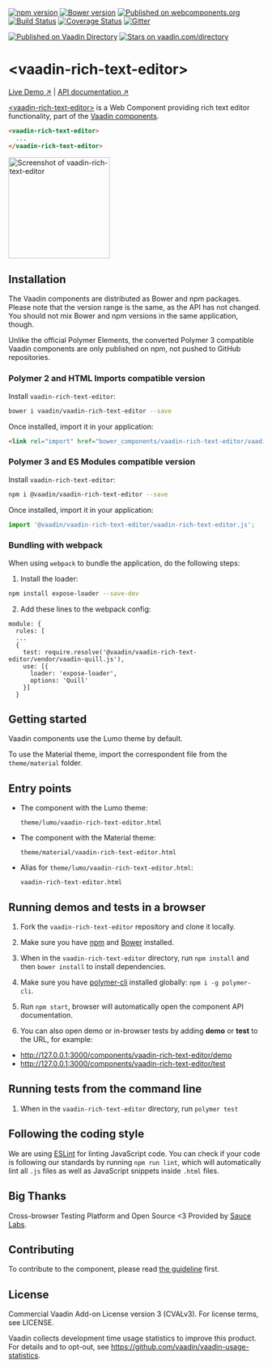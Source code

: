 [![npm version](https://badgen.net/npm/v/@vaadin/vaadin-rich-text-editor)](https://www.npmjs.com/package/@vaadin/vaadin-rich-text-editor)
[![Bower version](https://badgen.net/github/release/vaadin/vaadin-rich-text-editor)](https://github.com/vaadin/vaadin-rich-text-editor/releases)
[![Published on webcomponents.org](https://img.shields.io/badge/webcomponents.org-published-blue.svg)](https://www.webcomponents.org/element/vaadin/vaadin-rich-text-editor)
[![Build Status](https://travis-ci.org/vaadin/vaadin-rich-text-editor.svg?branch=master)](https://travis-ci.org/vaadin/vaadin-rich-text-editor)
[![Coverage Status](https://coveralls.io/repos/github/vaadin/vaadin-rich-text-editor/badge.svg?branch=master)](https://coveralls.io/github/vaadin/vaadin-rich-text-editor?branch=master)
[![Gitter](https://badges.gitter.im/Join%20Chat.svg)](https://gitter.im/vaadin/web-components?utm_source=badge&utm_medium=badge&utm_campaign=pr-badge)

 [![Published on Vaadin  Directory](https://img.shields.io/badge/Vaadin%20Directory-published-00b4f0.svg)](https://vaadin.com/directory/component/vaadinvaadin-rich-text-editor)
[![Stars on vaadin.com/directory](https://img.shields.io/vaadin-directory/star/vaadin-rich-text-editor-directory-urlidentifier.svg)](https://vaadin.com/directory/component/vaadinvaadin-rich-text-editor)


# &lt;vaadin-rich-text-editor&gt;

[Live Demo ↗](https://cdn.vaadin.com/vaadin-rich-text-editor/1.0.0-alpha6/demo/)
|
[API documentation ↗](https://cdn.vaadin.com/vaadin-rich-text-editor/1.0.0-alpha6)


[&lt;vaadin-rich-text-editor&gt;](https://vaadin.com/components/vaadin-rich-text-editor) is a Web Component providing rich text editor functionality, part of the [Vaadin components](https://vaadin.com/components).

<!--
```
<custom-element-demo>
  <template>
    <script src="../webcomponentsjs/webcomponents-lite.js"></script>
    <link rel="import" href="vaadin-rich-text-editor.html">
    <next-code-block></next-code-block>
  </template>
</custom-element-demo>
```
-->
```html
<vaadin-rich-text-editor>
  ...
</vaadin-rich-text-editor>
```

[<img src="https://raw.githubusercontent.com/vaadin/vaadin-rich-text-editor/master/screenshot.png" width="200" alt="Screenshot of vaadin-rich-text-editor">](https://vaadin.com/components/vaadin-rich-text-editor)


## Installation

The Vaadin components are distributed as Bower and npm packages.
Please note that the version range is the same, as the API has not changed.
You should not mix Bower and npm versions in the same application, though.

Unlike the official Polymer Elements, the converted Polymer 3 compatible Vaadin components
are only published on npm, not pushed to GitHub repositories.

### Polymer 2 and HTML Imports compatible version

Install `vaadin-rich-text-editor`:

```sh
bower i vaadin/vaadin-rich-text-editor --save
```

Once installed, import it in your application:

```html
<link rel="import" href="bower_components/vaadin-rich-text-editor/vaadin-rich-text-editor.html">
```

### Polymer 3 and ES Modules compatible version


Install `vaadin-rich-text-editor`:

```sh
npm i @vaadin/vaadin-rich-text-editor --save
```

Once installed, import it in your application:

```js
import '@vaadin/vaadin-rich-text-editor/vaadin-rich-text-editor.js';
```

### Bundling with webpack

When using `webpack` to bundle the application, do the following steps:

1. Install the loader:

```sh
npm install expose-loader --save-dev
```

2. Add these lines to the webpack config:
```
module: {
  rules: [
  ...
  {
    test: require.resolve('@vaadin/vaadin-rich-text-editor/vendor/vaadin-quill.js'),
    use: [{
      loader: 'expose-loader',
      options: 'Quill'
    }]
  }
```

## Getting started

Vaadin components use the Lumo theme by default.

To use the Material theme, import the correspondent file from the `theme/material` folder.

## Entry points

- The component with the Lumo theme:

  `theme/lumo/vaadin-rich-text-editor.html`

- The component with the Material theme:

  `theme/material/vaadin-rich-text-editor.html`

- Alias for `theme/lumo/vaadin-rich-text-editor.html`:

  `vaadin-rich-text-editor.html`


## Running demos and tests in a browser

1. Fork the `vaadin-rich-text-editor` repository and clone it locally.

1. Make sure you have [npm](https://www.npmjs.com/) and [Bower](https://bower.io) installed.

1. When in the `vaadin-rich-text-editor` directory, run `npm install` and then `bower install` to install dependencies.

1. Make sure you have [polymer-cli](https://www.npmjs.com/package/polymer-cli) installed globally: `npm i -g polymer-cli`.

1. Run `npm start`, browser will automatically open the component API documentation.

1. You can also open demo or in-browser tests by adding **demo** or **test** to the URL, for example:

  - http://127.0.0.1:3000/components/vaadin-rich-text-editor/demo
  - http://127.0.0.1:3000/components/vaadin-rich-text-editor/test


## Running tests from the command line

1. When in the `vaadin-rich-text-editor` directory, run `polymer test`


## Following the coding style

We are using [ESLint](http://eslint.org/) for linting JavaScript code. You can check if your code is following our standards by running `npm run lint`, which will automatically lint all `.js` files as well as JavaScript snippets inside `.html` files.


## Big Thanks

Cross-browser Testing Platform and Open Source <3 Provided by [Sauce Labs](https://saucelabs.com).


## Contributing

  To contribute to the component, please read [the guideline](https://github.com/vaadin/vaadin-core/blob/master/CONTRIBUTING.md) first.


## License

Commercial Vaadin Add-on License version 3 (CVALv3). For license terms, see LICENSE.

Vaadin collects development time usage statistics to improve this product. For details and to opt-out, see https://github.com/vaadin/vaadin-usage-statistics.
